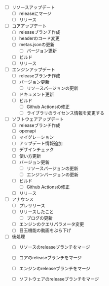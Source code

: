 - [ ] リソースアップデート
  - [ ] releaseにマージ
  - [ ] リリース
- [ ] コアアップデート
  - [ ] releaseブランチ作成
  - [ ] headerのコード変更
  - [ ] metas.jsonの更新
    - [ ] バージョン更新
  - [ ] ビルド
  - [ ] リリース
- [ ] エンジンアップデート
  - [ ] releaseブランチ作成
  - [ ] バージョン更新
    - [ ] リソースバージョンの更新
  - [ ] ドキュメント更新
  - [ ] ビルド
    - [ ] Github Actionsの修正
    - [ ] ライブラリのライセンス情報を変更する
- [ ] ソフトウェアアップデート
  - [ ] releaseブランチ作成
  - [ ] openapi
  - [ ] マイグレーション
  - [ ] アップデート情報追加
  - [ ] デザインチェック
  - [ ] 使い方更新
  - [ ] バージョン更新
    - [ ] リソースバージョンの更新
    - [ ] エンジンバージョンの更新
  - [ ] ビルド
    - [ ] Github Actionsの修正
  - [ ] リリース
- [ ] アナウンス
  - [ ] プレリリース
  - [ ] リリースしたこと
    - [ ] ブログの更新
  - [ ] エンジンのクエリパラメータ変更
  - [ ] 目玉機能の動画をぶら下げ
- [ ] 後処理
  - [ ] リソースのreleaseブランチをマージ
  - [ ] コアのreleaseブランチをマージ
  - [ ] エンジンのreleaseブランチをマージ
  - [ ] ソフトウェアのreleaseブランチをマージ

